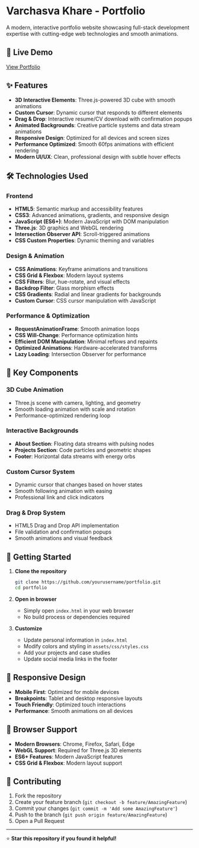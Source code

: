 # Varchasva Khare - Portfolio

A modern, interactive portfolio website showcasing full-stack development expertise with cutting-edge web technologies and smooth animations.

## 🚀 Live Demo

[View Portfolio](https://your-portfolio-url.com)

## ✨ Features

- **3D Interactive Elements**: Three.js-powered 3D cube with smooth animations
- **Custom Cursor**: Dynamic cursor that responds to different elements
- **Drag & Drop**: Interactive resume/CV download with confirmation popups
- **Animated Backgrounds**: Creative particle systems and data stream animations
- **Responsive Design**: Optimized for all devices and screen sizes
- **Performance Optimized**: Smooth 60fps animations with efficient rendering
- **Modern UI/UX**: Clean, professional design with subtle hover effects

## 🛠️ Technologies Used

### Frontend
- **HTML5**: Semantic markup and accessibility features
- **CSS3**: Advanced animations, gradients, and responsive design
- **JavaScript (ES6+)**: Modern JavaScript with DOM manipulation
- **Three.js**: 3D graphics and WebGL rendering
- **Intersection Observer API**: Scroll-triggered animations
- **CSS Custom Properties**: Dynamic theming and variables

### Design & Animation
- **CSS Animations**: Keyframe animations and transitions
- **CSS Grid & Flexbox**: Modern layout systems
- **CSS Filters**: Blur, hue-rotate, and visual effects
- **Backdrop Filter**: Glass morphism effects
- **CSS Gradients**: Radial and linear gradients for backgrounds
- **Custom Cursor**: CSS cursor manipulation with JavaScript

### Performance & Optimization
- **RequestAnimationFrame**: Smooth animation loops
- **CSS Will-Change**: Performance optimization hints
- **Efficient DOM Manipulation**: Minimal reflows and repaints
- **Optimized Animations**: Hardware-accelerated transforms
- **Lazy Loading**: Intersection Observer for performance


## 🎨 Key Components

### 3D Cube Animation
- Three.js scene with camera, lighting, and geometry
- Smooth loading animation with scale and rotation
- Performance-optimized rendering loop

### Interactive Backgrounds
- **About Section**: Floating data streams with pulsing nodes
- **Projects Section**: Code particles and geometric shapes
- **Footer**: Horizontal data streams with energy orbs

### Custom Cursor System
- Dynamic cursor that changes based on hover states
- Smooth following animation with easing
- Professional link and click indicators

### Drag & Drop System
- HTML5 Drag and Drop API implementation
- File validation and confirmation popups
- Smooth animations and visual feedback

## 🚀 Getting Started

1. **Clone the repository**
   ```bash
   git clone https://github.com/yourusername/portfolio.git
   cd portfolio
   ```

2. **Open in browser**
   - Simply open `index.html` in your web browser
   - No build process or dependencies required

3. **Customize**
   - Update personal information in `index.html`
   - Modify colors and styling in `assets/css/styles.css`
   - Add your projects and case studies
   - Update social media links in the footer


## 📱 Responsive Design

- **Mobile First**: Optimized for mobile devices
- **Breakpoints**: Tablet and desktop responsive layouts
- **Touch Friendly**: Optimized touch interactions
- **Performance**: Smooth animations on all devices

## 🔧 Browser Support

- **Modern Browsers**: Chrome, Firefox, Safari, Edge
- **WebGL Support**: Required for Three.js 3D elements
- **ES6+ Features**: Modern JavaScript features
- **CSS Grid & Flexbox**: Modern layout support


## 🤝 Contributing

1. Fork the repository
2. Create your feature branch (`git checkout -b feature/AmazingFeature`)
3. Commit your changes (`git commit -m 'Add some AmazingFeature'`)
4. Push to the branch (`git push origin feature/AmazingFeature`)
5. Open a Pull Request


---

⭐ **Star this repository if you found it helpful!**


